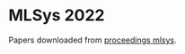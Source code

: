 
# MLSys 2022

Papers downloaded from [proceedings mlsys](https://proceedings.mlsys.org/paper/2022).
